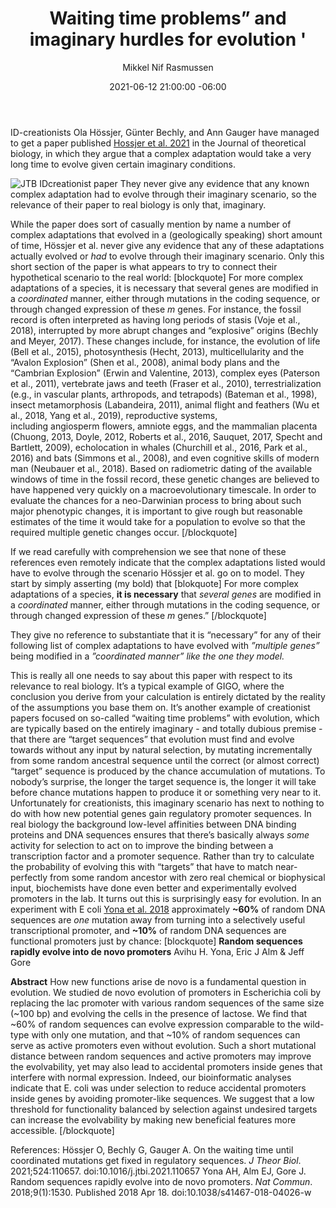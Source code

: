 ﻿---
title: Waiting time problems” and imaginary hurdles for evolution '
date: '2021-06-12 21:00:00 -06:00'
author: Mikkel Nif Rasmussen
--- 

ID-creationists Ola Hössjer, Günter Bechly, and Ann Gauger have managed to get a paper published [Hossjer et al. 2021](https://www.sciencedirect.com/science/article/pii/S0022519321000795) in the Journal of theoretical biology, in which they argue that a complex adaptation would take a very long time to evolve given certain imaginary conditions. 

![JTB IDcreationist paper](/uploads/2021/JTB-screenshot_IDpaper.jpg)
They never give any evidence that any known complex adaptation had to evolve through their imaginary scenario, so the relevance of their paper to real biology is only that, imaginary. 
<!--more-->
While the paper does sort of casually mention by name a number of complex adaptations that evolved in a (geologically speaking) short amount of time, Hössjer et al. never give any evidence that any of these adaptations actually evolved or *had* to evolve through their imaginary scenario. Only this short section of the paper is what appears to try to connect their hypothetical scenario to the real world:
[blockquote]
For more complex adaptations of a species, it is necessary that several genes are modified in a *coordinated* manner, either through mutations in the coding sequence, or through changed expression of these *m* genes. For instance, the fossil record is often interpreted as having long periods of stasis (Voje et al., 2018), interrupted by more abrupt changes and “explosive” origins (Bechly and Meyer, 2017). These changes include, for instance, the evolution of life (Bell et al., 2015), photosynthesis (Hecht, 2013), multicellularity and the “Avalon Explosion” (Shen et al., 2008), animal body plans and the “Cambrian Explosion” (Erwin and Valentine, 2013), complex eyes (Paterson et al., 2011), vertebrate jaws and teeth (Fraser et al., 2010), terrestrialization (e.g., in vascular plants, arthropods, and tetrapods) (Bateman et al., 1998), insect metamorphosis (Labandeira, 2011), animal flight and feathers (Wu et al., 2018, Yang et al., 2019), reproductive systems, including angiosperm flowers, amniote eggs, and the mammalian placenta (Chuong, 2013, Doyle, 2012, Roberts et al., 2016, Sauquet, 2017, Specht and Bartlett, 2009), echolocation in whales (Churchill et al., 2016, Park et al., 2016) and bats (Simmons et al., 2008), and even cognitive skills of modern man (Neubauer et al., 2018). Based on radiometric dating of the available windows of time in the fossil record, these genetic changes are believed to have happened very quickly on a macroevolutionary timescale. In order to evaluate the chances for a neo-Darwinian process to bring about such major phenotypic changes, it is important to give rough but reasonable estimates of the time it would take for a population to evolve so that the required multiple genetic changes occur.
[/blockquote]

If we read carefully with comprehension we see that none of these references even remotely indicate that the complex adaptations listed would have to evolve through the scenario Hössjer et al. go on to model. 
They start by simply asserting (my bold) that 
[blokquote]
For more complex adaptations of a species, **it is necessary** that *several genes* are modified in a *coordinated* manner, either through mutations in the coding sequence, or through changed expression of these *m* genes.”
[/blockquote] 

They give no reference to substantiate that it is “necessary” for any of their following list of complex adaptations to have evolved with *”multiple genes”* being modified in a *”coordinated manner” like the one they model.*

This is really all one needs to say about this paper with respect to its relevance to real biology. It’s a typical example of GIGO, where the conclusion you derive from your calculation is entirely dictated by the reality of the assumptions you base them on. 
It’s another example of creationist papers focused on so-called “waiting time problems” with evolution, which are typically based on the entirely imaginary - and totally dubious premise - that there are “target sequences” that evolution must find and evolve towards without any input by natural selection, by mutating incrementally from some random ancestral sequence until the correct (or almost correct) “target” sequence is produced by the chance accumulation of mutations. To nobody’s surprise, the longer the target sequence is, the longer it will take before chance mutations happen to produce it or something very near to it. 
Unfortunately for creationists, this imaginary scenario has next to nothing to do with how new potential genes gain regulatory promoter sequences. In real biology the background low-level affinities between DNA binding proteins and DNA sequences ensures that there’s basically always *some* activity for selection to act on to improve the binding between a transcription factor and a promoter sequence. 
Rather than try to calculate the probability of evolving this with “targets” that have to match near-perfectly from some random ancestor with zero real chemical or biophysical input, biochemists have done even better and experimentally evolved promoters in the lab.  It turns out this is surprisingly easy for evolution. In an experiment with E coli [Yona et al. 2018](https://www.nature.com/articles/s41467-018-04026-w) approximately **~60%** of random DNA sequences are *one* mutation away from turning into a selectively useful transcriptional promoter, and **~10%** of random DNA sequences are functional promoters just by chance: 
[blockquote]
**Random sequences rapidly evolve into de novo promoters** 
Avihu H. Yona, Eric J Alm & Jeff Gore

**Abstract**
How new functions arise de novo is a fundamental question in evolution. We studied de novo evolution of promoters in Escherichia coli by replacing the lac promoter with various random sequences of the same size (~100 bp) and evolving the cells in the presence of lactose. We find that ~60% of random sequences can evolve expression comparable to the wild-type with only one mutation, and that ~10% of random sequences can serve as active promoters even without evolution. Such a short mutational distance between random sequences and active promoters may improve the evolvability, yet may also lead to accidental promoters inside genes that interfere with normal expression. Indeed, our bioinformatic analyses indicate that E. coli was under selection to reduce accidental promoters inside genes by avoiding promoter-like sequences. We suggest that a low threshold for functionality balanced by selection against undesired targets can increase the evolvability by making new beneficial features more accessible.
[/blockquote]

References: 
Hössjer O, Bechly G, Gauger A. On the waiting time until coordinated mutations get fixed in regulatory sequences. *J Theor Biol*. 2021;524:110657. doi:10.1016/j.jtbi.2021.110657
Yona AH, Alm EJ, Gore J. Random sequences rapidly evolve into de novo promoters. *Nat Commun*. 2018;9(1):1530. Published 2018 Apr 18. doi:10.1038/s41467-018-04026-w
